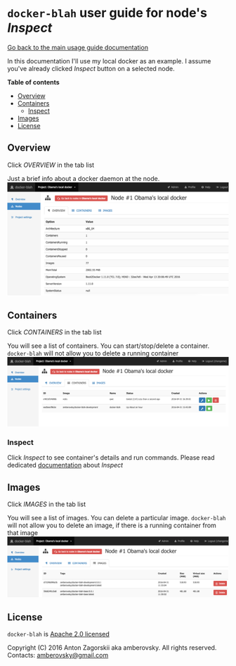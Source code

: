 # `docker-blah` user guide for node's *Inspect*

[Go back to the main usage guide documentation](/docs/usage/user/README.md)

In this documentation I'll use my local docker as an example. I assume you've already clicked *Inspect* button on a selected node.

**Table of contents**

 * [Overview](#overview)
 * [Containers](#containers)
   * [Inspect](#containers_inspect)
 * [Images](#images)   
 * [License](#license)

<a name="overview"></a>
## Overview
Click *OVERVIEW* in the tab list


Just a brief info about a docker daemon at the node.
![Inspect - overview](./inspect-overview.png "Inspect - verview")

<a name="containers"></a>
## Containers
Click *CONTAINERS* in the tab list


You will see a list of containers. You can start/stop/delete a container. `docker-blah` will not allow you to delete a running container
![Inspect - containers](./inspect-containers.png "Inspect - containers")

<a name="containers_inspect"></a>
### Inspect

Click *Inspect* to see container's details and run commands. Please read dedicated [documentation](/docs/usage/user/nodes/containers/README.md) about *Inspect*

<a name="images"></a>
## Images
Click *IMAGES* in the tab list


You will see a list of images. You can delete a particular image. `docker-blah` will not allow you to delete an image, if there is a running container from that image
![Inspect - images](./inspect-images.png "Inspect - images")

<a name="license"></a>
## License

`docker-blah` is [Apache 2.0 licensed](/LICENSE)

Copyright (C) 2016 Anton Zagorskii aka amberovsky.
All rights reserved. Contacts: <amberovsky@gmail.com> 